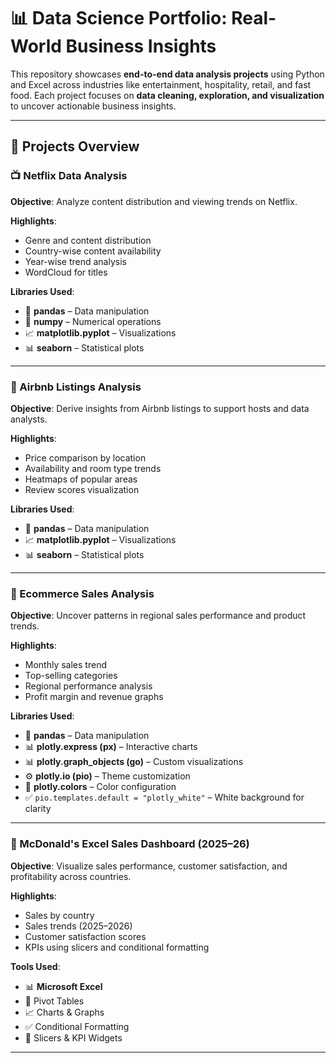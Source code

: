 # 📊 Data Science Portfolio: Real-World Business Insights

This repository showcases **end-to-end data analysis projects** using Python and Excel across industries like entertainment, hospitality, retail, and fast food. Each project focuses on **data cleaning, exploration, and visualization** to uncover actionable business insights.

---

## 📁 Projects Overview

### 📺 Netflix Data Analysis
**Objective**: Analyze content distribution and viewing trends on Netflix.

**Highlights**:
- Genre and content distribution  
- Country-wise content availability  
- Year-wise trend analysis  
- WordCloud for titles  

**Libraries Used**:
- 🐼 **pandas** – Data manipulation  
- 📌 **numpy** – Numerical operations  
- 📈 **matplotlib.pyplot** – Visualizations  
- 📊 **seaborn** – Statistical plots  

---

### 🏡 Airbnb Listings Analysis
**Objective**: Derive insights from Airbnb listings to support hosts and data analysts.

**Highlights**:
- Price comparison by location  
- Availability and room type trends  
- Heatmaps of popular areas  
- Review scores visualization  

**Libraries Used**:
- 🐼 **pandas** – Data manipulation  
- 📈 **matplotlib.pyplot** – Visualizations  
- 📊 **seaborn** – Statistical plots  

---

### 🛒 Ecommerce Sales Analysis
**Objective**: Uncover patterns in regional sales performance and product trends.

**Highlights**:
- Monthly sales trend  
- Top-selling categories  
- Regional performance analysis  
- Profit margin and revenue graphs  

**Libraries Used**:
- 🐼 **pandas** – Data manipulation  
- 📊 **plotly.express (px)** – Interactive charts  
- 📊 **plotly.graph_objects (go)** – Custom visualizations  
- ⚙️ **plotly.io (pio)** – Theme customization  
- 🎨 **plotly.colors** – Color configuration  
- ✅ `pio.templates.default = "plotly_white"` – White background for clarity  

---

### 🍔 McDonald's Excel Sales Dashboard (2025–26)
**Objective**: Visualize sales performance, customer satisfaction, and profitability across countries.

**Highlights**:
- Sales by country  
- Sales trends (2025–2026)  
- Customer satisfaction scores  
- KPIs using slicers and conditional formatting  

**Tools Used**:
- 📊 **Microsoft Excel**  
- 📌 Pivot Tables  
- 📈 Charts & Graphs  
- ✅ Conditional Formatting  
- 🎯 Slicers & KPI Widgets  

---
